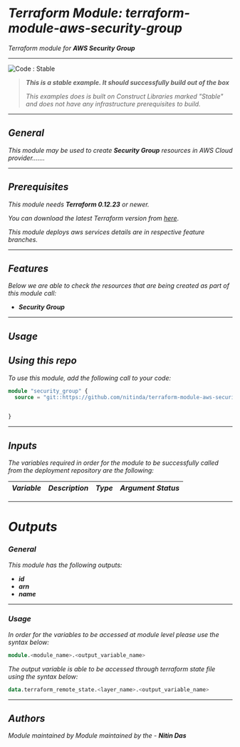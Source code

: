 # _Terraform Module: terraform-module-aws-security-group_
_Terraform module for_ **_AWS Security Group_**


<!--BEGIN STABILITY BANNER-->
---

![_Code : Stable_](https://img.shields.io/badge/Code-Stable-brightgreen?style=for-the-badge&logo=github)

> **_This is a stable example. It should successfully build out of the box_**
>
> _This examples does is built on Construct Libraries marked "Stable" and does not have any infrastructure prerequisites to build._

---
<!--END STABILITY BANNER-->


## _General_

_This module may be used to create_ **_Security Group_** _resources in AWS Cloud provider......._

---


## _Prerequisites_

_This module needs **_Terraform 0.12.23_** or newer._

_You can download the latest Terraform version from_ [_here_](https://www.terraform.io/downloads.html).

_This module deploys aws services details are in respective feature branches._

---

## _Features_

_Below we are able to check the resources that are being created as part of this module call:_

- **_Security Group_**


---

## _Usage_

## _Using this repo_

_To use this module, add the following call to your code:_

```tf
module "security_group" {
  source = "git::https://github.com/nitinda/terraform-module-aws-security-group.git?ref=master"


}
```
---

## _Inputs_

_The variables required in order for the module to be successfully called from the deployment repository are the following:_

|**_Variable_** | **_Description_** | **_Type_** | **_Argument Status_** |
|:----|:----|-----:|:---:|



---


# _Outputs_

### _General_

_This module has the following outputs:_

- **_id_**
- **_arn_**
- **_name_**

---

### _Usage_

_In order for the variables to be accessed at module level please use the syntax below:_

```tf
module.<module_name>.<output_variable_name>
```


_The output variable is able to be accessed through terraform state file using the syntax below:_

```tf
data.terraform_remote_state.<layer_name>.<output_variable_name>
```

---



## _Authors_

_Module maintained by Module maintained by the -_ **_Nitin Das_**